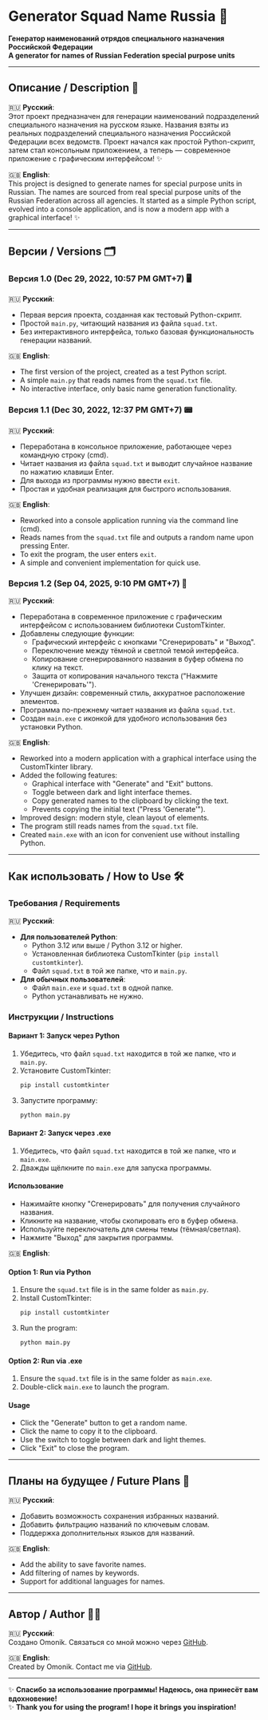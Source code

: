 # Generator Squad Name Russia 🚀

**Генератор наименований отрядов специального назначения Российской Федерации**  
**A generator for names of Russian Federation special purpose units**

---

## Описание / Description 📝

🇷🇺 **Русский**:  
Этот проект предназначен для генерации наименований подразделений специального назначения на русском языке. Названия взяты из реальных подразделений специального назначения Российской Федерации всех ведомств. Проект начался как простой Python-скрипт, затем стал консольным приложением, а теперь — современное приложение с графическим интерфейсом! ✨

🇬🇧 **English**:  
This project is designed to generate names for special purpose units in Russian. The names are sourced from real special purpose units of the Russian Federation across all agencies. It started as a simple Python script, evolved into a console application, and is now a modern app with a graphical interface! ✨

---

## Версии / Versions 🗂️

### Версия 1.0 (Dec 29, 2022, 10:57 PM GMT+7) 🖥️
🇷🇺 **Русский**:  
- Первая версия проекта, созданная как тестовый Python-скрипт.  
- Простой `main.py`, читающий названия из файла `squad.txt`.  
- Без интерактивного интерфейса, только базовая функциональность генерации названий.

🇬🇧 **English**:  
- The first version of the project, created as a test Python script.  
- A simple `main.py` that reads names from the `squad.txt` file.  
- No interactive interface, only basic name generation functionality.

### Версия 1.1 (Dec 30, 2022, 12:37 PM GMT+7) 📟
🇷🇺 **Русский**:  
- Переработана в консольное приложение, работающее через командную строку (cmd).  
- Читает названия из файла `squad.txt` и выводит случайное название по нажатию клавиши Enter.  
- Для выхода из программы нужно ввести `exit`.  
- Простая и удобная реализация для быстрого использования.

🇬🇧 **English**:  
- Reworked into a console application running via the command line (cmd).  
- Reads names from the `squad.txt` file and outputs a random name upon pressing Enter.  
- To exit the program, the user enters `exit`.  
- A simple and convenient implementation for quick use.

### Версия 1.2 (Sep 04, 2025, 9:10 PM GMT+7) 🌟
🇷🇺 **Русский**:  
- Переработана в современное приложение с графическим интерфейсом с использованием библиотеки CustomTkinter.  
- Добавлены следующие функции:  
  - Графический интерфейс с кнопками "Сгенерировать" и "Выход".  
  - Переключение между тёмной и светлой темой интерфейса.  
  - Копирование сгенерированного названия в буфер обмена по клику на текст.  
  - Защита от копирования начального текста ("Нажмите 'Сгенерировать'").  
- Улучшен дизайн: современный стиль, аккуратное расположение элементов.  
- Программа по-прежнему читает названия из файла `squad.txt`.  
- Создан `main.exe` с иконкой для удобного использования без установки Python.

🇬🇧 **English**:  
- Reworked into a modern application with a graphical interface using the CustomTkinter library.  
- Added the following features:  
  - Graphical interface with "Generate" and "Exit" buttons.  
  - Toggle between dark and light interface themes.  
  - Copy generated names to the clipboard by clicking the text.  
  - Prevents copying the initial text ("Press 'Generate'").  
- Improved design: modern style, clean layout of elements.  
- The program still reads names from the `squad.txt` file.  
- Created `main.exe` with an icon for convenient use without installing Python.

---

## Как использовать / How to Use 🛠️

### Требования / Requirements

🇷🇺 **Русский**: 
- **Для пользователей Python**:  
  - Python 3.12 или выше / Python 3.12 or higher.  
  - Установленная библиотека CustomTkinter (`pip install customtkinter`).  
  - Файл `squad.txt` в той же папке, что и `main.py`.  
- **Для обычных пользователей**:  
  - Файл `main.exe` и `squad.txt` в одной папке.  
  - Python устанавливать не нужно.

### Инструкции / Instructions
#### Вариант 1: Запуск через Python
1. Убедитесь, что файл `squad.txt` находится в той же папке, что и `main.py`.  
2. Установите CustomTkinter:  
   ```bash
   pip install customtkinter
   ```
3. Запустите программу:  
   ```bash
   python main.py
   ```

#### Вариант 2: Запуск через .exe
1. Убедитесь, что файл `squad.txt` находится в той же папке, что и `main.exe`.  
2. Дважды щёлкните по `main.exe` для запуска программы.  

#### Использование
- Нажимайте кнопку "Сгенерировать" для получения случайного названия.  
- Кликните на название, чтобы скопировать его в буфер обмена.  
- Используйте переключатель для смены темы (тёмная/светлая).  
- Нажмите "Выход" для закрытия программы.  

🇬🇧 **English**:  
#### Option 1: Run via Python
1. Ensure the `squad.txt` file is in the same folder as `main.py`.  
2. Install CustomTkinter:  
   ```bash
   pip install customtkinter
   ```
3. Run the program:  
   ```bash
   python main.py
   ```

#### Option 2: Run via .exe
1. Ensure the `squad.txt` file is in the same folder as `main.exe`.  
2. Double-click `main.exe` to launch the program.  

#### Usage
- Click the "Generate" button to get a random name.  
- Click the name to copy it to the clipboard.  
- Use the switch to toggle between dark and light themes.  
- Click "Exit" to close the program.

---

## Планы на будущее / Future Plans 🔮

🇷🇺 **Русский**: 
- Добавить возможность сохранения избранных названий.  
- Добавить фильтрацию названий по ключевым словам.  
- Поддержка дополнительных языков для названий.  

🇬🇧 **English**:  
- Add the ability to save favorite names.  
- Add filtering of names by keywords.  
- Support for additional languages for names.

---

## Автор / Author 👨‍💻

🇷🇺 **Русский**:  
Создано Omonik. Связаться со мной можно через [GitHub](https://github.com/omonik).  

🇬🇧 **English**:  
Created by Omonik. Contact me via [GitHub](https://github.com/omonik).

---

✨ **Спасибо за использование программы! Надеюсь, она принесёт вам вдохновение!**  
✨ **Thank you for using the program! I hope it brings you inspiration!**